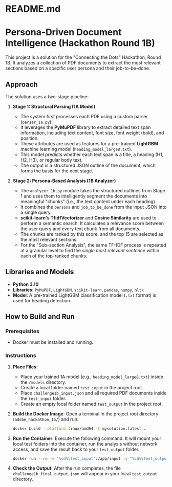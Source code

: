 # README.md

# Persona-Driven Document Intelligence (Hackathon Round 1B)

This project is a solution for the "Connecting the Dots" Hackathon, Round 1B. It analyzes a collection of PDF documents to extract the most relevant sections based on a specific user persona and their job-to-be-done.

## Approach

The solution uses a two-stage pipeline:

1.  **Stage 1: Structural Parsing (1A Model)**
    *   The system first processes each PDF using a custom parser (`parser_1a.py`).
    *   It leverages the **PyMuPDF** library to extract detailed text span information, including text content, font size, font weight (bold), and position.
    *   These attributes are used as features for a pre-trained **LightGBM** machine learning model (`heading_model_large8.txt`).
    *   This model predicts whether each text span is a title, a heading (H1, H2, H3), or regular body text.
    *   The output is a structured JSON outline of the document, which forms the basis for the next stage.

2.  **Stage 2: Persona-Based Analysis (1B Analyzer)**
    *   The `analyzer_1b.py` module takes the structured outlines from Stage 1 and uses them to intelligently segment the documents into meaningful "chunks" (i.e., the text content under each heading).
    *   It combines the `persona` and `job_to_be_done` from the input JSON into a single query.
    *   **scikit-learn's TfidfVectorizer** and **Cosine Similarity** are used to perform a semantic search. It calculates a relevance score between the user query and every text chunk from all documents.
    *   The chunks are ranked by this score, and the top 15 are selected as the most relevant sections.
    *   For the "Sub-section Analysis", the same TF-IDF process is repeated at a granular level to find the *single most relevant sentence* within each of the top-ranked chunks.

## Libraries and Models

*   **Python 3.10**
*   **Libraries**: `PyMuPDF`, `LightGBM`, `scikit-learn`, `pandas`, `numpy`, `nltk`
*   **Model**: A pre-trained LightGBM classification model (`.txt` format) is used for heading detection.

## How to Build and Run

### Prerequisites

*   Docker must be installed and running.

### Instructions

1.  **Place Files**:
    *   Place your trained 1A model (e.g., `heading_model_large8.txt`) inside the `/models` directory.
    *   Create a local folder named `test_input` in the project root.
    *   Place `challenge1b_input.json` and all required PDF documents inside the `test_input` folder.
    *   Create an empty local folder named `test_output` in the project root.

2.  **Build the Docker Image**:
    Open a terminal in the project root directory (`adobe_hackathon_1b/`) and run:
    ```sh
    docker build --platform linux/amd64 -t mysolution:latest .
    ```

3.  **Run the Container**:
    Execute the following command. It will mount your local test folders into the container, run the analysis without network access, and save the result back to your `test_output` folder.
    ```sh
    docker run --rm -v "%cd%\test_input":/app/input -v "%cd%\test_output":/app/output --network none mysolution:latest
    ```

4.  **Check the Output**:
    After the run completes, the file `challenge1b_final_output.json` will appear in your local `test_output` directory.